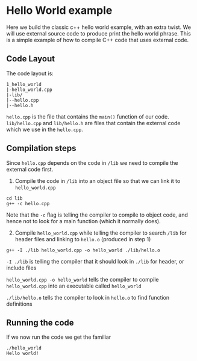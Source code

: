 # Hello World example

Here we build the classic c++ hello world example, with an extra twist.
We will use external source code to produce print the hello world phrase.
This is a simple example of how to compile C++ code that uses external code.

## Code Layout

The code layout is:
```
1_hello_world
|-hello_world.cpp
|-lib/
|--hello.cpp
|--hello.h
```

`hello.cpp` is the file that contains the `main()` function of our code.
`lib/hello.cpp` and `lib/hello.h` are files that contain the external code
which we use in the `hello.cpp`.

## Compilation steps
Since `hello.cpp` depends on the code in `/lib` we need to compile the external
code first.

1. Compile the code in `/lib` into an object file so that we can link it to
`hello_world.cpp`

```
cd lib
g++ -c hello.cpp
```
Note that the `-c` flag is telling the compiler to compile to object code, and
hence not to look for a main function (which it normally does).

2. Compile `hello_world.cpp` while telling the compiler to search `/lib` for header
files and linking to `hello.o` (produced in step 1)

```
g++ -I ./lib hello_world.cpp -o hello_world ./lib/hello.o
```

`-I ./lib` is telling the compiler that it should look in `./lib` for header, or
include files

`hello_world.cpp -o hello_world` tells the compiler to compile `hello_world.cpp`
into an executable called `hello_world`

`./lib/hello.o` tells the compiler to look in `hello.o` to find function definitions

## Running the code

If we now run the code we get the familiar
```
./hello_world
Hello world!
```
